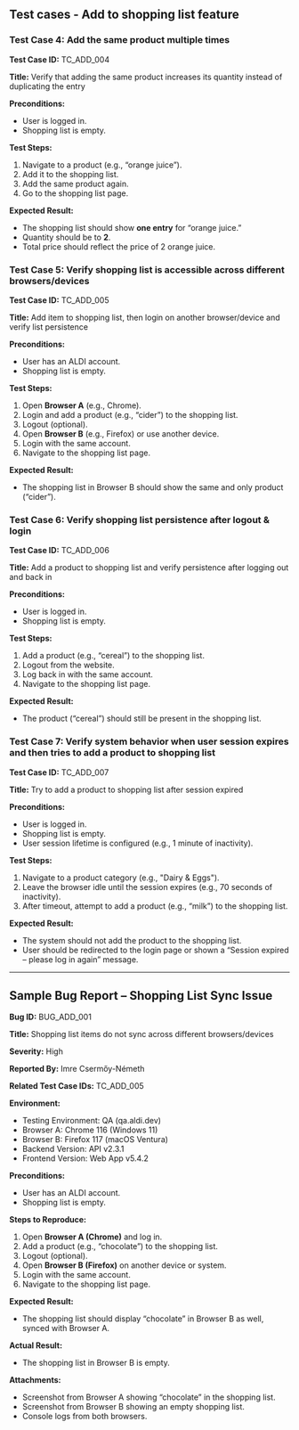 ## Test cases - Add to shopping list feature 

### **Test Case 4: Add the same product multiple times**

**Test Case ID:** TC\_ADD\_004

**Title:** Verify that adding the same product increases its quantity instead of duplicating the entry

**Preconditions:**

* User is logged in.
* Shopping list is empty.

**Test Steps:**

1. Navigate to a product (e.g., “orange juice”).
2. Add it to the shopping list.
3. Add the same product again.
4. Go to the shopping list page.

**Expected Result:**

* The shopping list should show **one entry** for “orange juice.”
* Quantity should be to **2**.
* Total price should reflect the price of 2 orange juice.

### **Test Case 5: Verify shopping list is accessible across different browsers/devices**

**Test Case ID:** TC\_ADD\_005

**Title:** Add item to shopping list, then login on another browser/device and verify list persistence

**Preconditions:**

* User has an ALDI account.
* Shopping list is empty.

**Test Steps:**

1. Open **Browser A** (e.g., Chrome).
2. Login and add a product (e.g., “cider”) to the shopping list.
3. Logout (optional).
4. Open **Browser B** (e.g., Firefox) or use another device.
5. Login with the same account.
6. Navigate to the shopping list page.

**Expected Result:**

* The shopping list in Browser B should show the same and only product (“cider”).

### **Test Case 6: Verify shopping list persistence after logout & login**

**Test Case ID:** TC\_ADD\_006

**Title:** Add a product to shopping list and verify persistence after logging out and back in

**Preconditions:**

* User is logged in.
* Shopping list is empty.

**Test Steps:**

1. Add a product (e.g., “cereal”) to the shopping list.
2. Logout from the website.
3. Log back in with the same account.
4. Navigate to the shopping list page.

**Expected Result:**

* The product (“cereal”) should still be present in the shopping list.

### **Test Case 7: Verify system behavior when user session expires and then tries to add a product to shopping list**

**Test Case ID:** TC\_ADD\_007

**Title:** Try to add a product to shopping list after session expired

**Preconditions:**

* User is logged in.
* Shopping list is empty.
* User session lifetime is configured (e.g., 1 minute of inactivity).

**Test Steps:**

1. Navigate to a product category (e.g., "Dairy & Eggs").
2. Leave the browser idle until the session expires (e.g., 70 seconds of inactivity).
3. After timeout, attempt to add a product (e.g., “milk”) to the shopping list.

**Expected Result:**

* The system should not add the product to the shopping list.
* User should be redirected to the login page or shown a “Session expired – please log in again” message.

---

## Sample Bug Report – Shopping List Sync Issue

**Bug ID:** BUG\_ADD\_001

**Title:** Shopping list items do not sync across different browsers/devices

**Severity:** High

**Reported By:** Imre Csermőy-Németh

**Related Test Case IDs:** TC\_ADD\_005

**Environment:**

* Testing Environment: QA (qa.aldi.dev)
* Browser A: Chrome 116 (Windows 11)
* Browser B: Firefox 117 (macOS Ventura)
* Backend Version: API v2.3.1
* Frontend Version: Web App v5.4.2

**Preconditions:**

* User has an ALDI account.
* Shopping list is empty.

**Steps to Reproduce:**

1. Open **Browser A (Chrome)** and log in.
2. Add a product (e.g., “chocolate”) to the shopping list.
3. Logout (optional).
4. Open **Browser B (Firefox)** on another device or system.
5. Login with the same account.
6. Navigate to the shopping list page.

**Expected Result:**

* The shopping list should display “chocolate” in Browser B as well, synced with Browser A.

**Actual Result:**

* The shopping list in Browser B is empty.

**Attachments:**

* Screenshot from Browser A showing “chocolate” in the shopping list.
* Screenshot from Browser B showing an empty shopping list.
* Console logs from both browsers.
